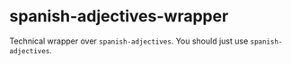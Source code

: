 <!--
Copyright 2019 Ludan Stoecklé
SPDX-License-Identifier: Apache-2.0
-->
# spanish-adjectives-wrapper

Technical wrapper over `spanish-adjectives`.
You should just use `spanish-adjectives`.
